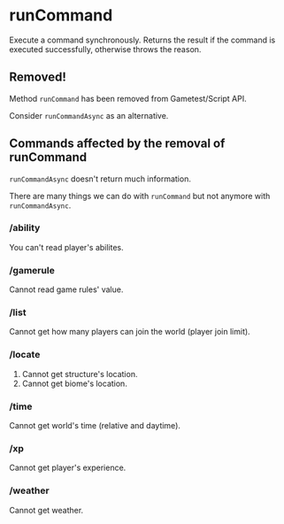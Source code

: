 # runCommand

Execute a command synchronously.
Returns the result if the command is executed successfully, otherwise throws the reason.

## Removed!

Method `runCommand` has been removed from Gametest/Script API.

Consider `runCommandAsync` as an alternative.

## Commands affected by the removal of runCommand

`runCommandAsync` doesn't return much information.

There are many things we can do with `runCommand` but not anymore with `runCommandAsync`.

### /ability

You can't read player's abilites.

### /gamerule

Cannot read game rules' value.

### /list

Cannot get how many players can join the world (player join limit).

### /locate

1. Cannot get structure's location.
2. Cannot get biome's location.

### /time

Cannot get world's time (relative and daytime).

### /xp

Cannot get player's experience.

### /weather

Cannot get weather.

